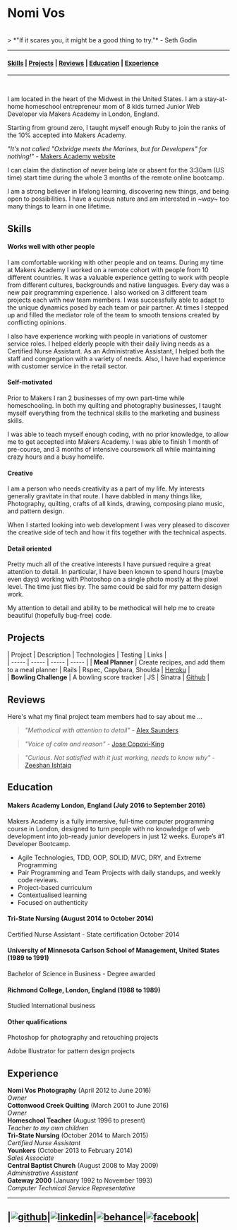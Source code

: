 # Nomi Vos

<br />
> *"If it scares you, it might be a good thing to try."* - Seth Godin

<br />

---

#### [Skills](#skills) | [Projects](#projects) | [Reviews](#Reviews) | [Education](#education) | [Experience](#experience)

---  
<br />


I am located in the heart of the Midwest in the United States. I am a stay-at-home homeschool entrepreneur mom of 8 kids turned Junior Web Developer via Makers Academy in London, England.

Starting from ground zero, I taught myself enough Ruby to join the ranks of the 10% accepted into Makers Academy.

 *"It's not called "Oxbridge meets the Marines, but for Developers" for nothing!"* - [Makers Academy website](http://www.makersacademy.com)

 I can claim the distinction of never being late or absent for the 3:30am (US time) start time during the whole 3 months of the remote online bootcamp.

 I am a strong believer in lifelong learning, discovering new things, and being open to possibilities. I have a curious nature and am interested in *~way~* too many things to learn in one lifetime.

## <a name="skills">Skills</a>

#### Works well with other people

I am comfortable working with other people and on teams.  During my time at Makers Academy I worked on a remote cohort with people from 10 different countries. It was a valuable experience getting to work with people from different cultures, backgrounds and native languages.  Every day was a new pair programming experience.  I also worked on 3 different team projects each with new team members. I was successfully able to adapt to the unique dynamics posed by each team or pair partner.  At times I stepped up and filled the mediator role of the team to smooth tensions created by conflicting opinions.

I also have experience working with people in variations of customer service roles.  I helped elderly people with their daily living needs as a Certified Nurse Assistant. As an Administrative Assistant, I helped both the staff and congregation with a variety of needs. Also,  I have had experience with customer service in the retail sector.

#### Self-motivated

Prior to Makers I ran 2 businesses of my own part-time while homeschooling. In both my quilting and photography businesses, I taught myself everything from the technical skills to the marketing and business skills.  

I was able to teach myself enough coding, with no prior knowledge, to allow me to get accepted into Makers Academy. I was able to finish 1 month of pre-course, and 3 months of intensive coursework all while maintaining crazy hours and a busy homelife.

#### Creative

I am a person who needs creativity as a part of my life.  My interests generally gravitate in that route.  I have dabbled in many things like, Photography, quilting, crafts of all kinds, drawing, composing piano music, and pattern design.  

When I started looking into web development I was very pleased to discover the creative side of tech and how it fits together with the technical aspects.


#### Detail oriented

Pretty much all of the creative interests I have pursued require a great attention to detail.  In particular, I have been known to spend hours (maybe even days) working with Photoshop on a single photo mostly at the pixel level. The time just flies by. The same could be said for my pattern design work.

My attention to detail and ability to be methodical will help me to create beautiful (hopefully bug-free) code.

## <a name="projects">Projects</a>


| Project | Description | Technologies | Testing | Links |  
| ----- | ----- | ----- | ----- |
| **Meal Planner** | Create recipes, and add them to a meal planner | Rails | Rspec, Capybara, Shoulda | [Heroku](https://meal-planner-ma.herokuapp.com/) |  
| **Bowling Challenge** | A bowling score tracker | JS | Sinatra | [Github](https://github.com/nomi811/bowling-challenge) |


## <a name="reviews">Reviews</a>

Here's what my final project team members had to say about me ...
> *"Methodical with attention to detail"* - [Alex Saunders](https://github.com/acsauk)

> *"Voice of calm and reason"* - [Jose Copovi-King](https://github.com/joseck0510)

> *"Curious. Not satisfied with it just working, needs to know why"* - [Zeeshan Ishtaiq](https://github.com/mzishtiaq)


## <a name="education">Education</a>

#### Makers Academy London, England (July 2016 to September 2016)

Makers Academy is a fully immersive, full-time computer programming course in London, designed to turn people with no knowledge of web development into job-ready junior developers in just 12 weeks. Europe’s #1 Developer Bootcamp.

* Agile Technologies, TDD, OOP, SOLID, MVC, DRY, and Extreme Programming
* Pair Programming and Team Projects with daily standups, and weekly code reviews.
* Project-based curriculum
* Contextualised learning
* Focused on authenticity

#### Tri-State Nursing (August 2014 to October 2014)
Certified Nurse Assistant - State certification October 2014

#### University of Minnesota Carlson School of Management, United States (1989 to 1991)
Bachelor of Science in Business - Degree awarded

#### Richmond College, London, England (1988 to 1989)
Studied International business

#### Other qualifications
Photoshop for photography and retouching projects

Adobe Illustrator for pattern design projects

## <a name="experience">Experience</a>

**Nomi Vos Photography** (April 2012 to June 2016)    
*Owner*  
**Cottonwood Creek Quilting** (March 2001 to June 2016)   
*Owner*  
**Homeschool Teacher** (August 1996 to present)  
*Teacher to my own children*  
**Tri-State Nursing** (October 2014 to March 2015)  
*Certified Nurse Assistant*  
**Younkers** (October 2013 to February 2014)  
*Sales Associate*  
**Central Baptist Church** (August 2008 to May 2009)  
*Administrative Assistant*  
**Gateway 2000** (January 1992 to November 1993)  
*Computer Technical Service Representative*
<br />

[1]: http://www.github.com/nomi811
[2]: https://www.linkedin.com/in/nomi-vos-097aa082
[3]: https://www.behance.net/nvoswork1533
[4]: https://www.facebook.com/nomi.vos

---
|[![github](https://cloud.githubusercontent.com/assets/17016297/18654066/e5c135dc-7ea3-11e6-8cf6-6a8f628897bc.png)][1]|[![linkedin](https://cloud.githubusercontent.com/assets/17016297/18654069/e7e21930-7ea3-11e6-89cf-37329de79b36.png)][2]|[![behance](https://cloud.githubusercontent.com/assets/17016297/18654062/e2e79c48-7ea3-11e6-9b5c-3da110b8a2dd.png)][3]|[![facebook](https://cloud.githubusercontent.com/assets/17016297/18654065/e42ed904-7ea3-11e6-94eb-ea5d66dfd191.png)][4]|
---

